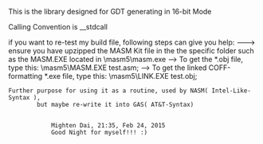 This is the library designed for GDT generating in 16-bit Mode

Calling Convention is __stdcall

if you want to re-test my build file, following steps can give you help:
---> ensure you have upzipped the MASM Kit file in the the specific folder
	such as the MASM.EXE located in \masm5\masm.exe
--> To get the *.obj file, type this:
\masm5\MASM.EXE test.asm;
--> To get the linked COFF-formatting *.exe file, type this:
\masm5\LINK.EXE test.obj;


	Further purpose for using it as a routine, used by NASM( Intel-Like-Syntax ),
			but maybe re-write it into GAS( AT&T-Syntax) 


				Mighten Dai, 21:35, Feb 24, 2015
				Good Night for myself!!! :)